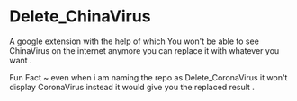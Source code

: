 # Delete_ChinaVirus
A google extension with the help of which 
You won't be able to see ChinaVirus on the internet anymore you can replace it with whatever you want .

Fun Fact ~ even when i am naming the repo as Delete_CoronaVirus it won't display CoronaVirus instead it would give you the replaced result .
